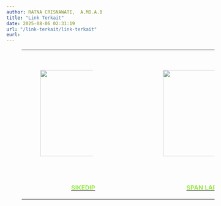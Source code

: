 ```yaml
---
author: RATNA CRISNAWATI,  A.MD.A.B
title: "Link Terkait"
date: 2025-08-06 02:31:19
url: "/link-terkait/link-terkait"
eurl: 
---
```

<figure class="table" style="width:100%;"><table class="ck-table-resized"><colgroup><col style="width:25.69%;"><col style="width:24.3%;"><col style="width:24.17%;"><col style="width:25.84%;"></colgroup><tbody><tr><td><figure class="image image_resized" style="width:45.29%;"><a href="https://sikedip.kalbarprov.go.id/depan" target="_blank" rel="noopener noreferrer"><img style="aspect-ratio:225/225;" src="/images/20250806hWcqz6FeXJklZz1O.png" width="225" height="225"></a></figure></td><td><figure class="image image_resized" style="width:47.43%;"><a href="https://www.lapor.go.id/" target="_blank" rel="noopener noreferrer"><img style="aspect-ratio:225/225;" src="/images/20250806ofjfOxLbQs7KbHdS.jfif" width="225" height="225"></a></figure></td><td><figure class="image"><a href="https://e-dalproperkim.id/" target="_blank" rel="noopener noreferrer"><img style="aspect-ratio:315/143;" src="/images/20250806o4yshCGKTAM26bvq.png" width="315" height="143"></a></figure></td><td><figure class="image image_resized" style="width:67.5%;"><a href="https://siindah.kalbarprov.go.id/" target="_blank" rel="noopener noreferrer"><img style="aspect-ratio:461/293;" src="/images/20250806lSr9qFeqYiZgtNNH.png" width="461" height="293"></a></figure></td></tr><tr><td><p style="text-align:center;"><a target="_blank" rel="noopener noreferrer" href="https://sikedip.kalbarprov.go.id/depan"><span style="color:hsl(90, 75%, 60%);"><strong>SIKEDIP</strong></span></a></p></td><td><p style="text-align:center;"><a target="_blank" rel="noopener noreferrer" href="https://www.lapor.go.id/"><span style="color:hsl(90, 75%, 60%);"><strong>SPAN LAPOR</strong></span></a></p></td><td><p style="text-align:center;"><a target="_blank" rel="noopener noreferrer" href="https://e-dalproperkim.id/"><span style="color:hsl(90, 75%, 60%);"><strong>EDALPRO PERKIM</strong></span></a></p></td><td><p style="text-align:center;"><a target="_blank" rel="noopener noreferrer" href="https://siindah.kalbarprov.go.id/"><span style="color:hsl(90, 75%, 60%);"><strong>SIINDAH KALBAR</strong></span></a></p></td></tr></tbody></table></figure>